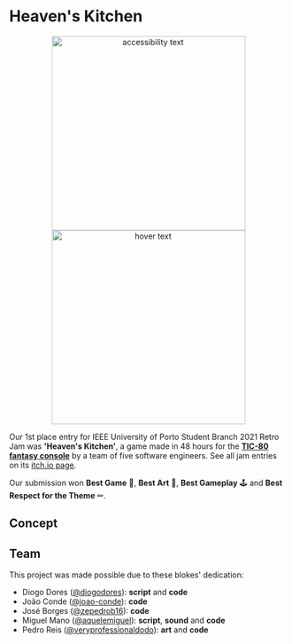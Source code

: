 # Heaven's Kitchen

<p align="center">
  <img src="https://i.imgur.com/jUjiyVf.gif" width="350" alt="accessibility text">
  <img src="https://i.imgur.com/ORQ6u7v.gif" width="350" title="hover text"> 
</p>

Our 1st place entry for IEEE University of Porto Student Branch 2021 Retro Jam was **'Heaven's Kitchen'**, a game made in 48 hours for the **[TIC-80 fantasy console](https://tic80.com/)** by a team of five software engineers. See all jam entries on its [itch.io page](https://itch.io/jam/retrojam2021/entries).

Our submission won **Best Game** 🥇, **Best Art** 🎨, **Best Gameplay** 🕹 and **Best Respect for the Theme** ✏.

## Concept

## Team

This project was made possible due to these blokes' dedication:  
<ul>
  <li>Diogo Dores (<a href=https://github.com/diogodores>@diogodores</a>): <strong>script</strong> and <strong>code</strong></li>
  <li>João Conde (<a href=https://github.com/joao-conde>@joao-conde</a>): <strong>code</strong></li>
  <li>José Borges (<a href=https://github.com/carlosFr97>@zepedrob16</a>): <strong>code</strong></li>
  <li>Miguel Mano (<a href=https://github.com/aquelemiguel>@aquelemiguel</a>): <strong>script</strong>, <strong>sound</strong> and <strong>code</strong></li>
  <li>Pedro Reis (<a href=https://github.com/veryprofessionaldodo>@veryprofessionaldodo</a>): <strong>art</strong> and <strong>code</strong></li>
</ul>
